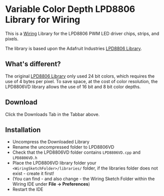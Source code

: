 # Variable Color Depth LPD8806 Library for Wiring #
This is a [Wiring](http://wiring.org.co/) Library for the LPD8806 PWM LED driver
chips, strips, and pixels.

The library is based upon the Adafruit Industries [LPD8806 Library](https://github.com/adafruit/LPD8806).

## What's different? ##
The original [LPD8806 Library](https://github.com/adafruit/LPD8806) only used 24 bit colors,
which requires the use of 4 bytes per pixel.  To save space, at the cost of color resolution,
the LPD8806VD library allows the use of 16 bit and 8 bit color depths.

## Download ##
Click the Downloads Tab in the Tabbar above. 

## Installation ##
* Uncompress the Downloaded Library
* Rename the uncompressed folder to LPD8806VD
* Check that the LPD8806VD folder contains `LPD8806VD.cpp` and `LPD8806VD.h`
* Place the LPD8806VD library folder your `<WiringSketchFolder>/libraries/` folder, 
  if the libraries folder does not exist - create it first!
* (You can find - and also change - the Wiring Sketch Folder within the Wiring IDE under 
  **File -> Preferences**)
* Restart the IDE
